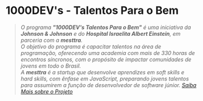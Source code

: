 # 1000DEV's - Talentos Para o Bem
> *O programa **"1000DEV's Talentos Para o Bem"** é uma iniciativa da **Johnson & Johnson** e do **Hospital Israelita Albert Einstein**, em parceria com a **mesttra**. <br>
> O objetivo do programa é capacitar talentos na área de programação, oferecendo uma academia com mais de 330 horas de encontros síncronos, com o propósito de impactar comunidades de jovens em todo o Brasil. <br>
> A **mesttra** é a startup que desenvolve aprendizes em soft skills e hard skills, com ênfase em JavaScript, preparando jovens talentos para assumirem a função de desenvolvedor de software júnior.*
_[Saiba Mais sobre o Projeto](https://www.youtube.com/watch?v=8dM32xVD5Es&t=670s&ab_channel=Johnson%26JohnsonMedTech)_
